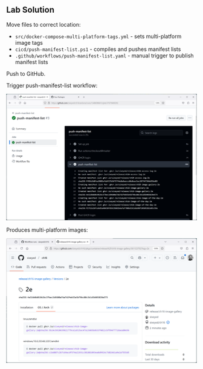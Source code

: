 ## Lab Solution

Move files to correct location:

- `src/docker-compose-multi-platform-tags.yml` - sets multi-platform image tags
- `cicd/push-manifest-list.ps1` - compiles and pushes manifest lists
- `.github/workflows/push-manifest-list.yaml` - manual trigger to publish manifest lists

Push to GitHub.

Trigger push-manifest-list workflow:

![](/lab/img/push-manifest-list-gha.png)

Produces multi-platform images:

![](/lab/img/multi-platform-package.png)